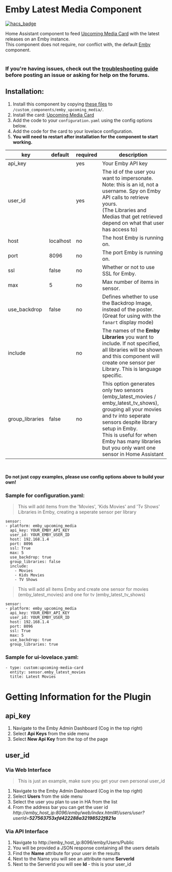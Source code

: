 # Emby Latest Media Component

[![hacs_badge](https://img.shields.io/badge/HACS-Default-orange.svg?style=for-the-badge)](https://github.com/hacs/integration)

Home Assistant component to feed [Upcoming Media Card](https://github.com/custom-cards/upcoming-media-card) with
the latest releases on an Emby instance.</br>
This component does not require, nor conflict with, the default [Emby](https://www.home-assistant.io/components/emby/) component.</br></br>

### If you're having issues, check out the [troubleshooting guide](https://github.com/custom-cards/upcoming-media-card/blob/master/troubleshooting.md) before posting an issue or asking for help on the forums.

## Installation:

1. Install this component by copying [these files](https://github.com/gcorgnet/sensor.emby_upcoming_media/tree/master/custom_components/emby_upcoming_media) to `/custom_components/emby_upcoming_media/`.
2. Install the card: [Upcoming Media Card](https://github.com/custom-cards/upcoming-media-card)
3. Add the code to your `configuration.yaml` using the config options below.
4. Add the code for the card to your lovelace configuration.
5. **You will need to restart after installation for the component to start working.**

| key | default | required | description
| --- | --- | --- | ---
| api_key | | yes | Your Emby API key
| user_id | | yes | The id of the user you want to impersonate. Note: this is an id, not a username. Spy on Emby API calls to retrieve yours. </br>(The Libraries and Medias that get retrieved depend on what that user has access to)
| host | localhost | no | The host Emby is running on.
| port | 8096 | no | The port Emby is running on.
| ssl | false | no | Whether or not to use SSL for Emby.
| max | 5 | no | Max number of items in sensor.
| use_backdrop | false | no | Defines whether to use the Backdrop Image, instead of the poster. (Great for using with the `fanart` display mode)
| include| | no | The names of the <strong>Emby Libraries</strong> you want to include. If not specified, all libraries will be shown and this component will create one sensor per Library. This is language specific.
| group_libraries| false| no | This option generates only two sensors (emby_latest_movies / emby_latest_tv_shows), grouping all your movies and tv into seperate sensors despite library setup in Emby. </br>This is useful for when Emby has many libraries but you only want one sensor in Home Assistant 
</br>

**Do not just copy examples, please use config options above to build your own!**
### Sample for configuration.yaml:
> This will add items from the 'Movies', 'Kids Movies' and 'Tv Shows' Libraries in Emby, creating a seperate sensor per library
```
sensor:
- platform: emby_upcoming_media
  api_key: YOUR_EMBY_API_KEY
  user_id: YOUR_EMBY_USER_ID
  host: 192.168.1.4
  port: 8096
  ssl: True
  max: 5
  use_backdrop: true
  group_libraries: false
  include:
    - Movies
    - Kids Movies
    - TV Shows
```

> This will add all items Emby and create one sensor for movies (emby_latest_movies) and one for tv (emby_latest_tv_shows)
```
sensor:
- platform: emby_upcoming_media
  api_key: YOUR_EMBY_API_KEY
  user_id: YOUR_EMBY_USER_ID
  host: 192.168.1.4
  port: 8096
  ssl: True
  max: 5
  use_backdrop: true
  group_libraries: true
```
### Sample for ui-lovelace.yaml:

    - type: custom:upcoming-media-card
      entity: sensor.emby_latest_movies
      title: Latest Movies


# Getting Information for the Plugin

## api_key
<ol>
  <li>Navigate to the Emby Admin Dashboard (Cog in the top right)</li>
  <li>Select <strong>Api Keys</strong> from the side menu</li>
  <li>Select <strong>New Api Key</strong> from the top of the page</li>
</ol>

## user_id
### Via Web Interface
> This is just an example, make sure you get your own personal user_id
<ol>
  <li>Navigate to the Emby Admin Dashboard (Cog in the top right)</li>
  <li>Select <strong>Users</strong> from the side menu</li>
  <li>Select the user you plan to use in HA from the list</li>
  <li>From the address bar you can get the user id </br>
  <i>http://emby_host_ip:8096/emby/web/index.html#!/users/user?userId=<strong>527563753xfd422288a32198522f821a</strong></i>
  </li>
</ol>

### Via API Interface
<ol>
  <li>Navigate to http://emby_host_ip:8096/emby/Users/Public</li>
  <li>You will be provided a JSON response containing all the users details</li>
  <li>Find the <strong>Name</strong> attribute for your user in the results</li>
  <li>Next to the Name you will see an attribute name <strong>ServerId</strong></li>
  <li>Next to the ServerId you will see <strong>Id</strong> - this is your user_id</li>
</ol>
